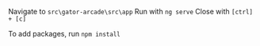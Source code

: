 Navigate to ```src\gator-arcade\src\app```
Run with ```ng serve```
Close with ```[ctrl] + [c]```

To add packages, run ```npm install```